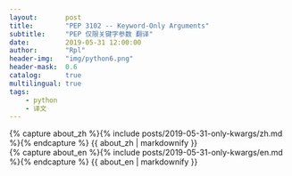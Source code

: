 ```yaml
---
layout:       post
title:        "PEP 3102 -- Keyword-Only Arguments"
subtitle:     "PEP 仅限关键字参数 翻译"
date:         2019-05-31 12:00:00
author:       "Rpl"
header-img:   "img/python6.png"
header-mask:  0.6
catalog:      true
multilingual: true
tags:
    - python
    - 译文
---
```


<!-- Chinese Version -->
<div class="zh post-container">
    {% capture about_zh %}{% include posts/2019-05-31-only-kwargs/zh.md %}{% endcapture %}
    {{ about_zh | markdownify }}
</div>

<!-- English Version -->
<div class="en post-container">
    {% capture about_en %}{% include posts/2019-05-31-only-kwargs/en.md %}{% endcapture %}
    {{ about_en | markdownify }}
</div>
